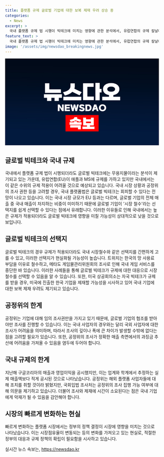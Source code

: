 ```yaml
---
title: 플랫폼 규제 글로벌 기업에 대한 보복 제재 우려 상승 중
categories:
  - News
excerpt: >
  국내 플랫폼 규제 법 시행이 빅테크에 미치는 영향에 관한 분석에서, 유럽연합의 규제 칼날에 비해 국내 규제의 한계와 미미한 시장 점유율 등이 중요한 이슈로 부각되고 있다. 글로벌 기업은 시장 철수를 선택할 수 있으며, 국내 기업에 대한 보복 제재 우려도 제기되고 있다. 또한, 공정위의 조사 한계와 국내 기업에 악영향을 미칠 수 있는 정책 결정의 중요성에 대한 우려가 제기되고 있다.
feature_text: >
  국내 플랫폼 규제 법 시행이 빅테크에 미치는 영향에 관한 분석에서, 유럽연합의 규제 칼날에 비해 국내 규제의 한계와 미미한 시장 점유율 등이 중요한 이슈로 부각되고 있다. 글로벌 기업은 시장 철수를 선택할 수 있으며, 국내 기업에 대한 보복 제재 우려도 제기되고 있다. 또한, 공정위의 조사 한계와 국내 기업에 악영향을 미칠 수 있는 정책 결정의 중요성에 대한 우려가 제기되고 있다.
image: '/assets/img/newsdao_breakingnews.jpg'
---
```


<p><img src="/assets/img/newsdao_breakingnews.jpg" alt="pcversion 속보" /></p>

<h2 data-ke-size="size26">글로벌 빅테크와 국내 규제</h2>

<p data-ke-size="size16">국내에서 플랫폼 규제 법이 시행되더라도 글로벌 빅테크에는 무용지물이라는 분석이 제기되고 있는 가운데, 유럽연합(EU)이 애플과 MS에 규제를 가하고 있지만 국내에서는 이 같은 수위의 규제 적용이 어려울 것으로 예상되고 있습니다. 국내 시장 상황과 공정위의 조사 권한 등을 고려할 경우, 국내 플랫폼법은 글로벌 빅테크는 회피할 수 있다는 전망이 나오고 있습니다. 이는 국내 시장 규모가 EU 등과는 다르며, 글로벌 기업의 전체 매출 중 국내 매출이 차지하는 비중이 미미하기 때문에 글로벌 기업이 '시장 철수'라는 선택지를 쉽게 선택할 수 있다는 점에서 유래합니다. 이러한 이유들로 인해 국내에서는 높은 규제가 적용되더라도 글로벌 빅테크에 영향을 미칠 가능성이 상대적으로 낮을 것으로 보입니다. </p>

<h2 data-ke-size="size26">글로벌 빅테크의 선택지</h2>

<p data-ke-size="size16">글로벌 빅테크의 경우 규제가 적용되더라도 국내 시장철수와 같은 선택지를 간편하게 고를 수 있고, 이러한 선택지가 현실화될 가능성이 높습니다. 트위치는 한국의 망 사용료 부담을 이유로 철수하고, 메타도 게임물관리위원회의 조사로 인해 국내 게임 서비스를 중단한 바 있습니다. 이러한 사례들을 통해 글로벌 빅테크가 규제에 대한 대응으로 시장 철수를 선택할 수 있음을 알 수 있습니다. 또한, 미국 상공회의소는 자국 빅테크가 규제를 받을 경우, 미국에 진출한 한국 기업을 제재할 가능성을 시사하고 있어 국내 기업에 대한 보복 제재 우려도 제기되고 있습니다.</p>

<h2 data-ke-size="size26">공정위의 한계</h2>

<p data-ke-size="size16">공정위는 기업에 대해 임의 조사권만을 가지고 있기 때문에, 글로벌 기업의 협조를 받아야만 조사를 진행할 수 있습니다. 이는 국내 사업자의 경우와는 달리 국외 사업자에 대한 조사가 어려움을 의미하며, 따라서 조사의 깊이나 폭에 큰 차이가 발생할 수밖에 없다는 점을 고려할 필요가 있습니다. 또한, 공정위의 조사가 정확한 매출 측면에서의 과징금 추산에 어려움을 가져올 수 있음을 염두에 두어야 합니다.</p>

<h2 data-ke-size="size26">국내 규제의 한계</h2>

<p data-ke-size="size16">지난해 구글코리아의 매출과 영업이익을 공시했지만, 이는 업계와 학계에서 추정하는 실제 매출액보다 적게 공시된 것으로 나타났습니다. 공정위는 해외 플랫폼 사업자들에 대해 조치를 취할 것이라 밝혔지만, 국회입법 조사처는 공정위의 조사 집행 가능 여부에 대해 의문을 제기하고 있습니다. 더불어 조사와 제재에 시간이 소요된다는 점은 국내 기업에게 악재가 될 수 있음을 감안해야 합니다.</p>

<h2 data-ke-size="size26">시장의 빠르게 변화하는 현실</h2>

<p data-ke-size="size16">빠르게 변화하는 플랫폼 시장에서는 정부의 정책 결정이 시장에 영향을 미치는 것으로 나타났습니다. 이는 시장점유율이 변동되는 등의 변화를 가져오고 있는 현실로, 적절한 정부의 대응과 규제 정책의 확립이 필요함을 시사하고 있습니다.</p>
실시간 뉴스 속보는, <a href="https://newsdao.kr" rel="dofollow">https://newsdao.kr</a>


